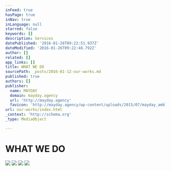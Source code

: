 ```yaml
---
inFeed: true
hasPage: true
inNav: true
inLanguage: null
starred: false
keywords: []
description: Services
datePublished: '2016-01-26T09:22:51.937Z'
dateModified: '2016-01-26T09:22:48.792Z'
author: []
related: []
app_links: []
title: WHAT WE DO
sourcePath: _posts/2016-01-12-our-works.md
published: true
authors: []
publisher:
  name: MAYDAY
  domain: mayday.agency
  url: 'http://mayday.agency'
  favicon: 'http://mayday.agency/wp-content/uploads/2015/07/mayday_amblem-siyah.jpg'
url: our-works/index.html
_context: 'http://schema.org'
_type: MediaObject

---
```

# WHAT WE DO
![](https://s3-us-west-2.amazonaws.com/the-grid-img/p/b32c7a193fce0e5296da5c2f5aeb75f2a5afc11b.jpg)
![](https://s3-us-west-2.amazonaws.com/the-grid-img/p/52ca3f0c34180ac12c6b7d0d0d4c2c51b8f6321d.jpg)
![](https://s3-us-west-2.amazonaws.com/the-grid-img/p/4927d5196d4c78b38f513d9b3f4a9438a97ef6ba.jpg)
![](https://s3-us-west-2.amazonaws.com/the-grid-img/p/3c9f17f8426fe6558a2a9b375a255d7c2bc68d1e.jpg)